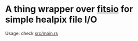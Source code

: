 # A thing wrapper over [fitsio](https://crates.io/crates/fitsio) for simple healpix file I/O

Usage: check [src/main.rs](src/main.rs)

